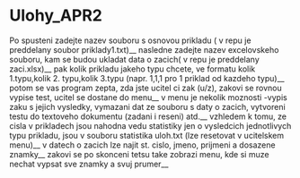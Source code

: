 # Ulohy_APR2
Po spusteni zadejte nazev souboru s osnovou prikladu ( v repu je preddelany soubor priklady1.txt)__
nasledne zadejte nazev excelovskeho souboru, kam se budou ukladat data o zacich( v repu je preddelany zaci.xlsx)__
pak kolik prikladu jakeho typu chcete, ve formatu kolik 1.typu,kolik 2. typu,kolik 3.typu (napr. 1,1,1 pro 1 priklad od kazdeho typu)__
potom se vas program zepta, zda jste ucitel ci zak (u/z), zakovi se rovnou vypise test, ucitel se dostane do menu__
v menu je nekolik moznosti -vypis zaku s jejich vysledky, vymazani dat ze souboru s daty o zacich, vytvoreni testu do textoveho dokumentu (zadani i reseni) atd.__
vzhledem k tomu, ze cisla v prikladech jsou nahodna vedu statistiky jen o vysledcich jednotlivych typu prikladu, jsou v souboru statistika uloh.txt (lze resetovat v ucitelskem menu)__
v datech o zacich lze najit st. cislo, jmeno, prijmeni a dosazene znamky__
zakovi se po skonceni tetsu take zobrazi menu, kde si muze nechat vypsat sve znamky a svuj prumer__
